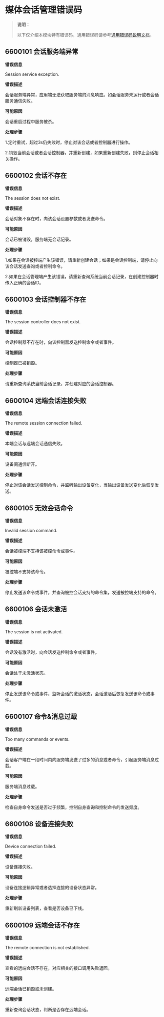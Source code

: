 # 媒体会话管理错误码
 
> **说明：**
>
> 以下仅介绍本模块特有错误码，通用错误码请参考[通用错误码说明文档](../errorcode-universal.md)。

## 6600101 会话服务端异常

**错误信息**

Session service exception.

**错误描述**

会话服务端异常，应用端无法获取服务端的消息响应。如会话服务未运行或者会话服务通信失败。

**可能原因**

会话重启过程中服务被杀。

**处理步骤**

1.定时重试，超过3s仍失败时，停止对该会话或者控制器进行操作。

2.销毁当前会话或者会话控制器，并重新创建，如果重新创建失败，则停止会话相关操作。

## 6600102 会话不存在

**错误信息**

The session does not exist.

**错误描述**

会话对象不存在时，向该会话设置参数或者发送命令。

**可能原因**

会话已被销毁，服务端无会话记录。

**处理步骤**

1.如果在会话被控端产生该错误，请重新创建会话；如果是会话控制端，请停止向该会话发送查询或者控制命令。

2.如果在会话管理端产生该错误，请重新查询系统当前会话记录，在创建控制器时传入正确的会话ID。

## 6600103 会话控制器不存在

**错误信息**

The session controller does not exist.

**错误描述**

会话控制器不存在时，向该控制器发送控制命令或者事件。

**可能原因**

控制器已被销毁。

**处理步骤**

请重新查询系统当前会话记录，并创建对应的会话控制器。

<!--Del-->
## 6600104 远端会话连接失败

**错误信息**

The remote session connection failed.

**错误描述**

本端会话与远端会话通信失败。

**可能原因**

设备间通信断开。

**处理步骤**

停止对该会话发送控制命令，并监听输出设备变化，当输出设备发送变化后恢复发送。
<!--DelEnd-->

## 6600105 无效会话命令

**错误信息**

Invalid session command.

**错误描述**

会话被控端不支持该被控命令或事件。

**可能原因**

被控端不支持该命令。

**处理步骤**

停止发送该命令或事件，并查询被控会话支持的命令集，发送被控端支持的命令。

## 6600106 会话未激活

**错误信息**

The session is not activated.

**错误描述**

会话没有激活时，向会话发送控制命令或者事件。

**可能原因**

会话处于未激活状态。

**处理步骤**

停止发送该命令或事件，监听会话的激活状态，会话激活后恢复发送该命令或事件。

## 6600107 命令&消息过载

**错误信息**

Too many commands or events.

**错误描述**

会话客户端在一段时间内向服务端发送了过多的消息或者命令，引起服务端消息过载。

**可能原因**

服务端消息过载。

**处理步骤**

检查自身命令发送是否过于频繁，控制自身查询和控制命令的发送频度。

<!--Del-->
## 6600108 设备连接失败

**错误信息**

Device connection failed.

**错误描述**

设备连接失败。

**可能原因**

设备连接逻辑异常或者选择连接的设备状态异常。

**处理步骤**

重新刷新设备列表，查看是否设备已下线。
<!--DelEnd-->

## 6600109 远端会话不存在

**错误信息**

The remote connection is not established.

**错误描述**

查看的远端会话不存在，对应相关的接口调用失败返回。

**可能原因**

远端会话已销毁或未创建。

**处理步骤**

重新查询会话状态，判断是否存在远端会话。